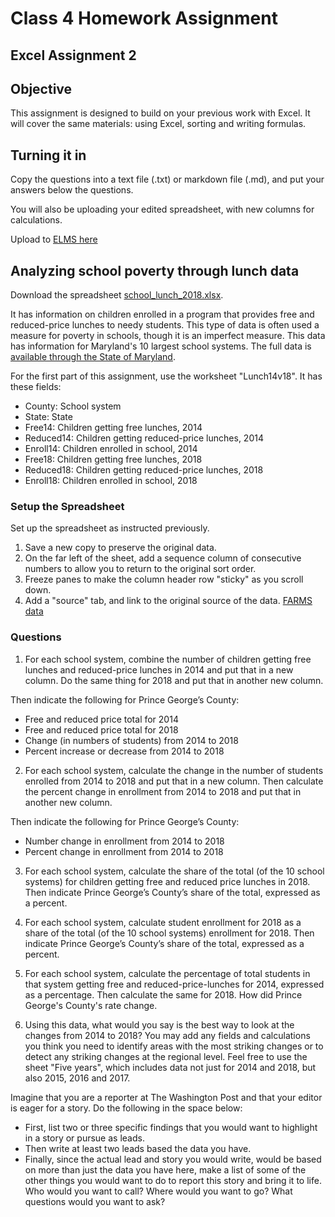 # Class 4 Homework Assignment
## Excel Assignment 2   

## Objective

This assignment is designed to build on your previous work with Excel. It will cover the same materials: using Excel, sorting and writing formulas.

## Turning it in

Copy the questions into a text file (.txt) or markdown file (.md), and put your answers below the questions.

You will also be uploading your edited spreadsheet, with new columns for calculations.   

Upload to [ELMS here](https://umd.instructure.com/courses/1259604/assignments/4811978)

## Analyzing school poverty through lunch data

Download the spreadsheet [school_lunch_2018.xlsx](data/school_lunch_2018.xlsx).

It has information on children enrolled in a program that provides free and reduced-price lunches to needy students. This type of data is often used a measure for poverty in schools, though it is an imperfect measure. This data has information for Maryland's 10 largest school systems. The full data is [available through the State of Maryland](http://www.marylandpublicschools.org/programs/Pages/School-Community-Nutrition/FreeReducedPriceMealStatistics.aspx).

For the first part of this assignment, use the worksheet "Lunch14v18". It has these fields:

* County: School system
* State: State
* Free14: Children getting free lunches, 2014
* Reduced14: Children getting reduced-price lunches, 2014
* Enroll14: Children enrolled in school, 2014
* Free18: Children getting free lunches, 2018
* Reduced18: Children getting reduced-price lunches, 2018
* Enroll18: Children enrolled in school, 2018

### Setup the Spreadsheet

Set up the spreadsheet as instructed previously.

1. Save a new copy to preserve the original data.
2. On the far left of the sheet, add a sequence column of consecutive numbers to allow you to return to the original sort order.
3. Freeze panes to make the column header row "sticky" as you scroll down.
4. Add a "source" tab, and link to the original source of the data. [FARMS data](http://www.marylandpublicschools.org/programs/Pages/School-Community-Nutrition/FreeReducedPriceMealStatistics.aspx)

### Questions

1. For each school system, combine the number of children getting free lunches and reduced-price lunches in 2014 and put that in a new column. Do the same thing for 2018 and put that in another new column.

Then indicate the following for Prince George’s County:

* Free and reduced price total for 2014
* Free and reduced price total for 2018
* Change (in numbers of students) from 2014 to 2018
* Percent increase or decrease from 2014 to 2018

2. For each school system, calculate the change in the number of students enrolled from 2014 to 2018 and put that in a new column. Then calculate the percent change in enrollment from 2014 to 2018 and put that in another new column.

Then indicate the following for Prince George’s County:
* Number change in enrollment from 2014 to 2018
* Percent change in enrollment from 2014 to 2018

3. For each school system, calculate the share of the total (of the 10 school systems) for children getting free and reduced price lunches in 2018. Then indicate Prince George’s County’s share of the total, expressed as a percent.

4. For each school system, calculate student enrollment for 2018 as a share of the total (of the 10 school systems) enrollment for 2018. Then indicate Prince George’s County’s share of the total, expressed as a percent.

5. For each school system, calculate the percentage of total students in that system getting free and reduced-price-lunches for 2014, expressed as a percentage.  Then calculate the same for 2018. How did Prince George's County's rate change.

6. Using this data, what would you say is the best way to look at the changes from 2014 to 2018? You may add any fields and calculations you think you need to identify areas with the most striking changes or to detect any striking changes at the regional level. Feel free to use the sheet "Five years", which includes data not just for 2014 and 2018, but also 2015, 2016 and 2017.

Imagine that you are a reporter at The Washington Post and that your editor is eager for a story. Do the following in the space below:

* First, list two or three specific findings that you would want to highlight in a story or pursue as leads.
* Then write at least two leads based the data you have.
* Finally, since the actual lead and story you would write, would be based on more than just the data you have here, make a list of some of the other things you would want to do to report this story and bring it to life. Who would you want to call? Where would you want to go? What questions would you want to ask?  
